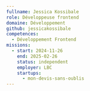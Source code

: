 ```yaml
---
fullname: Jessica Kossibale
role: Développeuse frontend
domaine: Développement
github: jessicakossibale
competences:
  - Développement Frontend
missions:
  - start: 2024-11-26
    end: 2025-02-26
    status: independent
    employer: LBC
    startups:
      - mon-devis-sans-oublis
---
```

